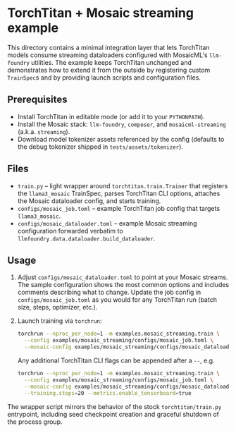 # TorchTitan + Mosaic streaming example

This directory contains a minimal integration layer that lets TorchTitan models
consume streaming dataloaders configured with MosaicML's `llm-foundry`
utilities. The example keeps TorchTitan unchanged and demonstrates how to
extend it from the outside by registering custom `TrainSpec`s and by providing
launch scripts and configuration files.

## Prerequisites

* Install TorchTitan in editable mode (or add it to your `PYTHONPATH`).
* Install the Mosaic stack: `llm-foundry`, `composer`, and
  `mosaicml-streaming` (a.k.a. `streaming`).
* Download model tokenizer assets referenced by the config (defaults to the
  debug tokenizer shipped in `tests/assets/tokenizer`).

## Files

* `train.py` – light wrapper around `torchtitan.train.Trainer` that
  registers the `llama3_mosaic` TrainSpec, parses TorchTitan CLI options, attaches the Mosaic
  dataloader config, and starts training.
* `configs/mosaic_job.toml` – example TorchTitan job config that targets
  `llama3_mosaic`.
* `configs/mosaic_dataloader.toml` – example Mosaic streaming configuration
  forwarded verbatim to `llmfoundry.data.dataloader.build_dataloader`.

## Usage

1. Adjust `configs/mosaic_dataloader.toml` to point at your Mosaic streams. The
   sample configuration shows the most common options and includes comments
   describing what to change. Update the job config in `configs/mosaic_job.toml`
   as you would for any TorchTitan run (batch size, steps, optimizer, etc.).

2. Launch training via `torchrun`:

   ```bash
   torchrun --nproc_per_node=1 -m examples.mosaic_streaming.train \
     --config examples/mosaic_streaming/configs/mosaic_job.toml \
     --mosaic-config examples/mosaic_streaming/configs/mosaic_dataloader.toml
   ```

   Any additional TorchTitan CLI flags can be appended after a `--`, e.g.

   ```bash
   torchrun --nproc_per_node=1 -m examples.mosaic_streaming.train \
     --config examples/mosaic_streaming/configs/mosaic_job.toml \
     --mosaic-config examples/mosaic_streaming/configs/mosaic_dataloader.toml -- \
     --training.steps=20 --metrics.enable_tensorboard=true
   ```

The wrapper script mirrors the behavior of the stock `torchtitan/train.py`
entrypoint, including seed checkpoint creation and graceful shutdown of the
process group.